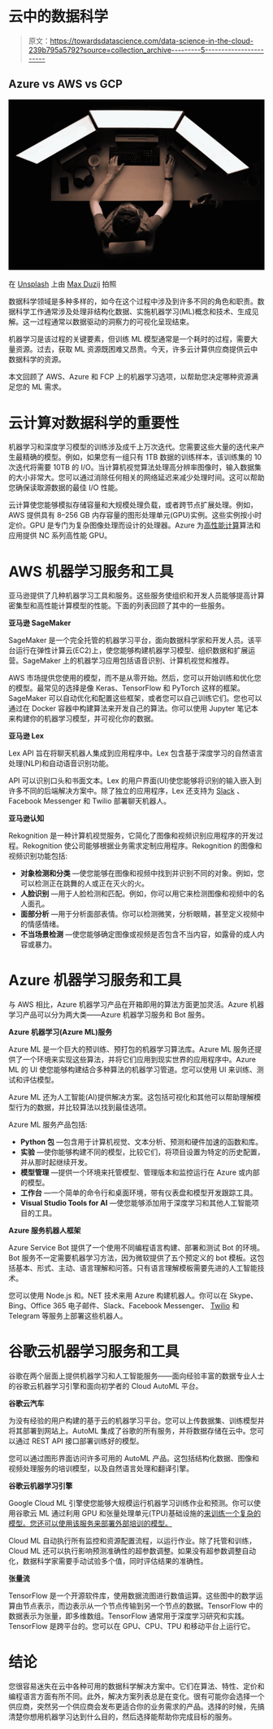 # 云中的数据科学

> 原文：<https://towardsdatascience.com/data-science-in-the-cloud-239b795a5792?source=collection_archive---------5----------------------->

## Azure vs AWS vs GCP

![](img/445328e1d3d41356e1a382199e958fef.png)

在 [Unsplash](https://unsplash.com/s/photos/code?utm_source=unsplash&utm_medium=referral&utm_content=creditCopyText) 上由 [Max Duzij](https://unsplash.com/@max_duz?utm_source=unsplash&utm_medium=referral&utm_content=creditCopyText) 拍照

数据科学领域是多种多样的，如今在这个过程中涉及到许多不同的角色和职责。数据科学工作通常涉及处理非结构化数据、实施机器学习(ML)概念和技术、生成见解。这一过程通常以数据驱动的洞察力的可视化呈现结束。

机器学习是该过程的关键要素，但训练 ML 模型通常是一个耗时的过程，需要大量资源。过去，获取 ML 资源既困难又昂贵。今天，许多云计算供应商提供云中数据科学的资源。

本文回顾了 AWS、Azure 和 FCP 上的机器学习选项，以帮助您决定哪种资源满足您的 ML 需求。

# 云计算对数据科学的重要性

机器学习和深度学习模型的训练涉及成千上万次迭代。您需要这些大量的迭代来产生最精确的模型。例如，如果您有一组只有 1TB 数据的训练样本，该训练集的 10 次迭代将需要 10TB 的 I/O。当计算机视觉算法处理高分辨率图像时，输入数据集的大小非常大。您可以通过消除任何相关的网络延迟来减少处理时间。这可以帮助您确保读取源数据的最佳 I/O 性能。

云计算使您能够模拟存储容量和大规模处理负载，或者跨节点扩展处理。例如，AWS 提供具有 8–256 GB 内存容量的图形处理单元(GPU)实例。这些实例按小时定价。GPU 是专门为复杂图像处理而设计的处理器。Azure 为[高性能计算](https://cloud.netapp.com/hpc-file-services-on-azure-netapp-files)算法和应用提供 NC 系列高性能 GPU。

# AWS 机器学习服务和工具

亚马逊提供了几种机器学习工具和服务。这些服务使组织和开发人员能够提高计算密集型和高性能计算模型的性能。下面的列表回顾了其中的一些服务。

**亚马逊 SageMaker**

SageMaker 是一个完全托管的机器学习平台，面向数据科学家和开发人员。该平台运行在弹性计算云(EC2)上，使您能够构建机器学习模型、组织数据和扩展运营。SageMaker 上的机器学习应用包括语音识别、计算机视觉和推荐。

AWS 市场提供您使用的模型，而不是从零开始。然后，您可以开始训练和优化您的模型。最常见的选择是像 Keras、TensorFlow 和 PyTorch 这样的框架。SageMaker 可以自动优化和配置这些框架，或者您可以自己训练它们。您也可以通过在 Docker 容器中构建算法来开发自己的算法。你可以使用 Jupyter 笔记本来构建你的机器学习模型，并可视化你的数据。

**亚马逊 Lex**

Lex API 旨在将聊天机器人集成到应用程序中。Lex 包含基于深度学习的自然语言处理(NLP)和自动语音识别功能。

API 可以识别口头和书面文本。Lex 的用户界面(UI)使您能够将识别的输入嵌入到许多不同的后端解决方案中。除了独立的应用程序，Lex 还支持为 [Slack](https://docs.aws.amazon.com/lex/latest/dg/slack-bot-association.html) 、Facebook Messenger 和 Twilio 部署聊天机器人。

**亚马逊认知**

Rekognition 是一种计算机视觉服务，它简化了图像和视频识别应用程序的开发过程。Rekognition 使公司能够根据业务需求定制应用程序。Rekognition 的图像和视频识别功能包括:

*   **对象检测和分类** —使您能够在图像和视频中找到并识别不同的对象。例如，您可以检测正在跳舞的人或正在灭火的火。
*   **人脸识别** —用于人脸检测和匹配。例如，你可以用它来检测图像和视频中的名人面孔。
*   **面部分析** —用于分析面部表情。你可以检测微笑，分析眼睛，甚至定义视频中的情感情绪。
*   **不当场景检测** —使您能够确定图像或视频是否包含不当内容，如露骨的成人内容或暴力。

# Azure 机器学习服务和工具

与 AWS 相比，Azure 机器学习产品在开箱即用的算法方面更加灵活。Azure 机器学习产品可以分为两大类——Azure 机器学习服务和 Bot 服务。

**Azure 机器学习(Azure ML)服务**

Azure ML 是一个巨大的预训练、预打包的机器学习算法库。Azure ML 服务还提供了一个环境来实现这些算法，并将它们应用到现实世界的应用程序中。Azure ML 的 UI 使您能够构建结合多种算法的机器学习管道。您可以使用 UI 来训练、测试和评估模型。

Azure ML 还为人工智能(AI)提供解决方案。这包括可视化和其他可以帮助理解模型行为的数据，并比较算法以找到最佳选项。

Azure ML 服务产品包括:

*   **Python 包** —包含用于计算机视觉、文本分析、预测和硬件加速的函数和库。
*   **实验** —使你能够构建不同的模型，比较它们，将项目设置为特定的历史配置，并从那时起继续开发。
*   **模型管理** —提供一个环境来托管模型、管理版本和监控运行在 Azure 或内部的模型。
*   **工作台** —一个简单的命令行和桌面环境，带有仪表盘和模型开发跟踪工具。
*   **Visual Studio Tools for AI** —使您能够添加用于深度学习和其他人工智能项目的工具。

**Azure 服务机器人框架**

Azure Service Bot 提供了一个使用不同编程语言构建、部署和测试 Bot 的环境。Bot 服务不一定需要机器学习方法，因为微软提供了五个预定义的 bot 模板。这包括基本、形式、主动、语言理解和问答。只有语言理解模板需要先进的人工智能技术。

您可以使用 Node.js 和。NET 技术来用 Azure 构建机器人。你可以在 Skype、Bing、Office 365 电子邮件、Slack、Facebook Messenger、 [Twilio](https://docs.microsoft.com/en-us/azure/bot-service/bot-service-channel-connect-twilio?view=azure-bot-service-4.0) 和 Telegram 等服务上部署这些机器人。

# 谷歌云机器学习服务和工具

谷歌在两个层面上提供机器学习和人工智能服务——面向经验丰富的数据专业人士的谷歌云机器学习引擎和面向初学者的 Cloud AutoML 平台。

**谷歌云汽车**

为没有经验的用户构建的基于云的机器学习平台。您可以上传数据集、训练模型并将其部署到网站上。AutoML 集成了谷歌的所有服务，并将数据存储在云中。您可以通过 REST API 接口部署训练好的模型。

您可以通过图形界面访问许多可用的 AutoML 产品。这包括结构化数据、图像和视频处理服务的培训模型，以及自然语言处理和翻译引擎。

**谷歌云机器学习引擎**

Google Cloud ML 引擎使您能够大规模运行机器学习训练作业和预测。你可以使用谷歌云 ML 通过利用 GPU 和张量处理单元(TPU)基础设施的[来训练一个复杂的模型。您还可以使用该服务来部署外部培训的模型。](https://www.run.ai/guides/gpu-deep-learning/)

Cloud ML 自动执行所有监控和资源配置流程，以运行作业。除了托管和训练，Cloud ML 还可以执行影响预测准确性的超参数调整。如果没有超参数调整自动化，数据科学家需要手动试验多个值，同时评估结果的准确性。

**张量流**

TensorFlow 是一个开源软件库，使用数据流图进行数值运算。这些图中的数学运算由节点表示，而边表示从一个节点传输到另一个节点的数据。TensorFlow 中的数据表示为张量，即多维数组。TensorFlow 通常用于深度学习研究和实践。TensorFlow 是跨平台的。您可以在 GPU、CPU、TPU 和移动平台上运行它。

# 结论

您很容易迷失在云中各种可用的数据科学解决方案中。它们在算法、特性、定价和编程语言方面有所不同。此外，解决方案列表总是在变化。很有可能你会选择一个供应商，突然另一个供应商会发布更适合你的业务需求的产品。选择的时候，先搞清楚你想用机器学习达到什么目的，然后选择能帮助你完成目标的服务。